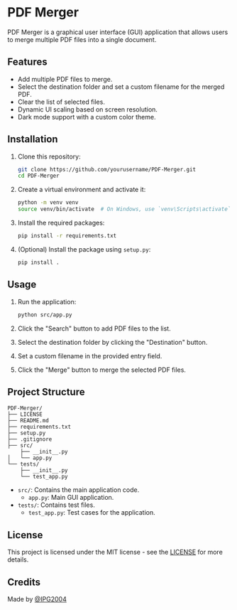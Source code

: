 # PDF Merger

PDF Merger is a graphical user interface (GUI) application that allows users to merge multiple PDF files into a single document.

## Features

- Add multiple PDF files to merge.
- Select the destination folder and set a custom filename for the merged PDF.
- Clear the list of selected files.
- Dynamic UI scaling based on screen resolution.
- Dark mode support with a custom color theme.

## Installation

1. Clone this repository:
    ```sh
    git clone https://github.com/yourusername/PDF-Merger.git
    cd PDF-Merger
    ```

2. Create a virtual environment and activate it:
    ```sh
    python -m venv venv
    source venv/bin/activate  # On Windows, use `venv\Scripts\activate`
    ```

3. Install the required packages:
    ```sh
    pip install -r requirements.txt
    ```

4. (Optional) Install the package using `setup.py`:
    ```sh
    pip install .
    ```

## Usage

1. Run the application:
    ```sh
    python src/app.py
    ```

2. Click the "Search" button to add PDF files to the list.

3. Select the destination folder by clicking the "Destination" button.

4. Set a custom filename in the provided entry field.

5. Click the "Merge" button to merge the selected PDF files.

## Project Structure

```plaintext
PDF-Merger/
├── LICENSE
├── README.md
├── requirements.txt
├── setup.py
├── .gitignore
├── src/
    ├── __init__.py
│   └── app.py
└── tests/
    ├── __init__.py
    └── test_app.py
```
- `src/`: Contains the main application code.
    - `app.py`: Main GUI application.
- `tests/`: Contains test files.
    - `test_app.py`: Test cases for the application.

## License

This project is licensed under the MIT license - see the [LICENSE](LICENSE) for more details.

## Credits

Made by [@IPG2004](https://github.com/IPG2004)